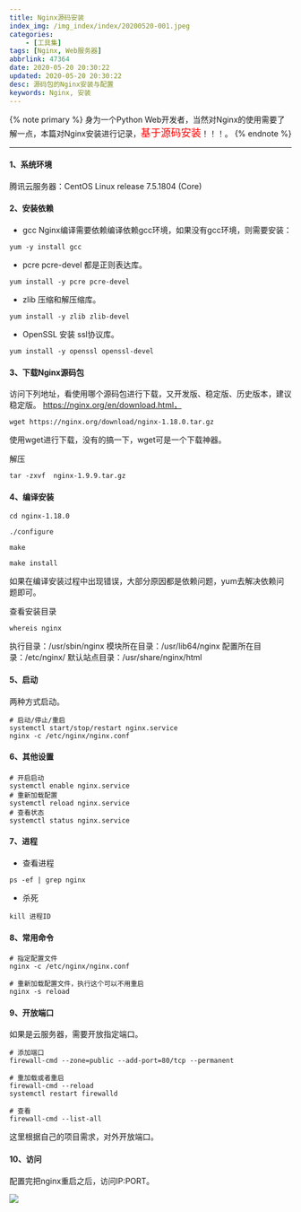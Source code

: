 ```yaml
---
title: Nginx源码安装
index_img: /img_index/index/20200520-001.jpeg
categories:
    - [工具集]
tags: [Nginx, Web服务器]
abbrlink: 47364
date: 2020-05-20 20:30:22
updated: 2020-05-20 20:30:22
desc: 源码包的Nginx安装与配置
keywords: Nginx, 安装
---
```



{% note primary %}
身为一个Python Web开发者，当然对Nginx的使用需要了解一点，本篇对Nginx安装进行记录，<font color='red' size=4.5>基于源码安装</font>！！！。
{% endnote %}



<!--more-->
<hr />

#### 1、系统环境

腾讯云服务器：CentOS Linux release 7.5.1804 (Core)

#### 2、安装依赖

- gcc
Nginx编译需要依赖编译依赖gcc环境，如果没有gcc环境，则需要安装：
```
yum -y install gcc
```

- pcre pcre-devel
都是正则表达库。
```
yum install -y pcre pcre-devel
```

- zlib
压缩和解压缩库。
```
yum install -y zlib zlib-devel
```

- OpenSSL 安装
ssl协议库。
```
yum install -y openssl openssl-devel
```

#### 3、下载Nginx源码包

访问下列地址，看使用哪个源码包进行下载，又开发版、稳定版、历史版本，建议稳定版。
https://nginx.org/en/download.html，
```
wget https://nginx.org/download/nginx-1.18.0.tar.gz
```
使用wget进行下载，没有的搞一下，wget可是一个下载神器。

解压
```
tar -zxvf  nginx-1.9.9.tar.gz
```

#### 4、编译安装

```
cd nginx-1.18.0

./configure

make

make install
```
如果在编译安装过程中出现错误，大部分原因都是依赖问题，yum去解决依赖问题即可。

查看安装目录
```
whereis nginx
```
执行目录：/usr/sbin/nginx
模块所在目录：/usr/lib64/nginx
配置所在目录：/etc/nginx/
默认站点目录：/usr/share/nginx/html

#### 5、启动

两种方式启动。
```
# 启动/停止/重启
systemctl start/stop/restart nginx.service
nginx -c /etc/nginx/nginx.conf
```

#### 6、其他设置

```
# 开启启动
systemctl enable nginx.service
# 重新加载配置
systemctl reload nginx.service
# 查看状态
systemctl status nginx.service
```

#### 7、进程

- 查看进程
```
ps -ef | grep nginx
```
- 杀死
```
kill 进程ID
```

#### 8、常用命令

```
# 指定配置文件
nginx -c /etc/nginx/nginx.conf

# 重新加载配置文件，执行这个可以不用重启
nginx -s reload
```
#### 9、开放端口

如果是云服务器，需要开放指定端口。
```
# 添加端口
firewall-cmd --zone=public --add-port=80/tcp --permanent

# 重加载或者重启
firewall-cmd --reload
systemctl restart firewalld

# 查看
firewall-cmd --list-all
```
这里根据自己的项目需求，对外开放端口。

#### 10、访问

配置完把nginx重启之后，访问IP:PORT。

![](nginx.png)
